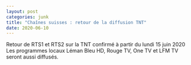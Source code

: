```yaml
---
layout: post
categories: junk
title: "Chaînes suisses : retour de la diffusion TNT"
date: 2020-06-10
---
```



Retour de RTS1 et RTS2 sur la TNT confirmé à partir du lundi 15 juin 2020
<br />
Les programmes locaux Léman Bleu HD, Rouge TV, One TV et LFM TV  seront aussi diffusés. 
<br />
